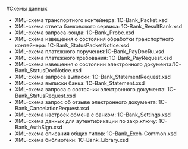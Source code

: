 #Схемы данных

+ XML-схема транспортного контейнера: 1C-Bank_Packet.xsd
+ XML-схема ответа банковского сервиса: 1C-Bank_ResultBank.xsd
+ XML-схема запроса-зонда: 1C-Bank_Probe.xsd
+ XML-схема извещения о состояния обработки транспортного контейнера: 1C-Bank_StatusPacketNotice.xsd
+ XML-схема платежного поручения:1C-Bank_PayDocRu.xsd
+ XML-схема платежного требования: 1C-Bank_PayRequest.xsd
+ XML-схема извещения о состоянии электронного документа:1C-Bank_StatusDocNotice.xsd
+ XML-схема запроса выписки: 1C-Bank_StatementRequest.xsd
+ XML-схема выписки банка: 1C-Bank_Statement.xsd
+ XML-схема запроса о состоянии электронного документа: 1C-Bank_StatusRequest.xsd
+ XML-схема запрос об отзыве электронного документа: 1C-Bank_CancelationRequest.xsd
+ XML-схема настроек обмена с банком: 1C-Bank_Settings.xsd
+ XML-схема данных для аутентификации по закр.ключу: 1C-Bank_AuthSign.xsd
+ XML-схема описания общих типов: 1C-Bank_Exch-Common.xsd
+ XML-схема библиотеки: 1C-Bank_Library.xsd

